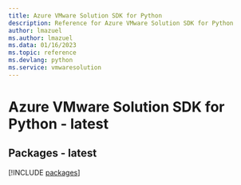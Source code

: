 ```yaml
---
title: Azure VMware Solution SDK for Python
description: Reference for Azure VMware Solution SDK for Python
author: lmazuel
ms.author: lmazuel
ms.data: 01/16/2023
ms.topic: reference
ms.devlang: python
ms.service: vmwaresolution
---
```

# Azure VMware Solution SDK for Python - latest
## Packages - latest
[!INCLUDE [packages](vmware-solution-index.md)]